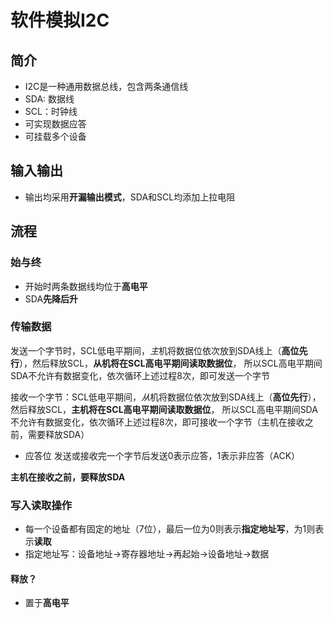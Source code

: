 # 软件模拟I2C
## 简介
- I2C是一种通用数据总线，包含两条通信线
- SDA: 数据线
- SCL：时钟线
- 可实现数据应答
- 可挂载多个设备
## 输入输出
- 输出均采用**开漏输出模式**，SDA和SCL均添加上拉电阻
## 流程
### 始与终
- 开始时两条数据线均位于**高电平**
- SDA**先降后升**
### 传输数据
发送一个字节时，SCL低电平期间，*主*机将数据位依次放到SDA线上（**高位先行**），然后释放SCL，**从机将在SCL高电平期间读取数据位**，
所以SCL高电平期间SDA不允许有数据变化，依次循环上述过程8次，即可发送一个字节

接收一个字节：SCL低电平期间，*从*机将数据位依次放到SDA线上（**高位先行**），然后释放SCL，**主机将在SCL高电平期间读取数据位**，
所以SCL高电平期间SDA不允许有数据变化，依次循环上述过程8次，即可接收一个字节（主机在接收之前，需要释放SDA）
- 应答位 发送或接收完一个字节后发送0表示应答，1表示非应答（ACK）

**主机在接收之前，要释放SDA**
### 写入读取操作
- 每一个设备都有固定的地址（7位），最后一位为0则表示**指定地址写**，为1则表示**读取**
- 指定地址写：设备地址->寄存器地址->再起始->设备地址->数据
#### 释放？
- 置于**高电平**
